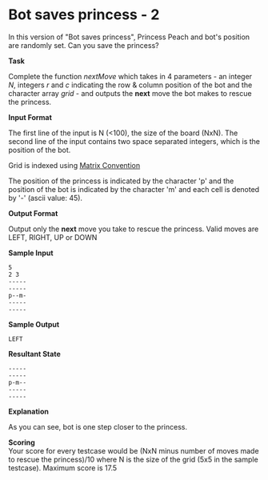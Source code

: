 # Bot saves princess - 2

In this version of "Bot saves princess", Princess Peach and bot's position are randomly set. Can you save the princess?

**Task**

Complete the function _nextMove_ which takes in 4 parameters - an integer _N_, integers _r_ and _c_ indicating the row & column position of the bot and the character array _grid_ - and outputs the **next** move the bot makes to rescue the princess.

**Input Format**

The first line of the input is N (<100), the size of the board (NxN). The second line of the input contains two space separated integers, which is the position of the bot.

Grid is indexed using [Matrix Convention](https://www.hackerrank.com/scoring/board-convention)

The position of the princess is indicated by the character 'p' and the position of the bot is indicated by the character 'm' and each cell is denoted by '-' (ascii value: 45).

**Output Format**

Output only the **next** move you take to rescue the princess. Valid moves are LEFT, RIGHT, UP or DOWN

**Sample Input**

    5
    2 3
    -----
    -----
    p--m-
    -----
    -----

**Sample Output**

    LEFT

**Resultant State**

    -----
    -----
    p-m--
    -----
    -----

**Explanation**

As you can see, bot is one step closer to the princess.

**Scoring**  
Your score for every testcase would be (NxN minus number of moves made to rescue the princess)/10 where N is the size of the grid (5x5 in the sample testcase). Maximum score is 17.5
